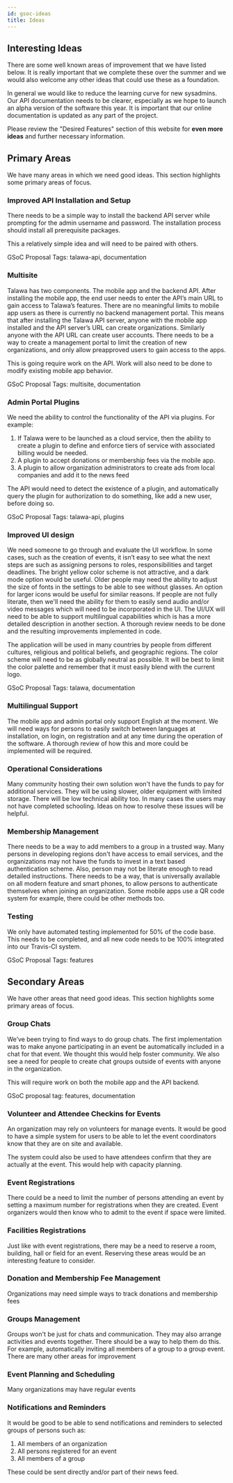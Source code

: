 ```yaml
---
id: gsoc-ideas
title: Ideas
---
```


## Interesting Ideas

There are some well known areas of improvement that we have listed below. It is really important that we complete these over the summer and we would also welcome any other ideas that could use these as a foundation.

In general we would like to reduce the learning curve for new sysadmins. Our API documentation needs to be clearer, especially as we hope to launch an alpha version of the software this year. It is important that our online documentation is updated as any part of the project.

Please review the "Desired Features" section of this website for **even more ideas** and further necessary information.

## Primary Areas

We have many areas in which we need good ideas. This section highlights some primary areas of focus.

### Improved API Installation and Setup

There needs to be a simple way to install the backend API server while prompting for the admin username and password. The installation process should install all prerequisite packages.

This a relatively simple idea and will need to be paired with others.

GSoC Proposal Tags: talawa-api, documentation

### Multisite

Talawa has two components. The mobile app and the backend API. After installing the mobile app, the end user needs to enter the API’s main URL to gain access to Talawa’s features. There are no meaningful limits to mobile app users as there is currently no backend management portal. This means that after installing the Talawa API server, anyone with the mobile app installed and the API server’s URL can create organizations. Similarly anyone with the API URL can create user accounts. There needs to be a way to create a management portal to limit the creation of new organizations, and only allow preapproved users to gain access to the apps.

This is going require work on the API. Work will also need to be done to modify existing mobile app behavior.

GSoC Proposal Tags: multisite, documentation

### Admin Portal Plugins

We need the ability to control the functionality of the API via plugins. For example:

1. If Talawa were to be launched as a cloud service, then the ability to create a plugin to define and enforce tiers of service with associated billing would be needed.
1. A plugin to accept donations or membership fees via the mobile app.
1. A plugin to allow organization administrators to create ads from local companies and add it to the news feed

The API would need to detect the existence of a plugin, and automatically query the plugin for authorization to do something, like add a new user, before doing so.

GSoC Proposal Tags: talawa-api, plugins

### Improved UI design

We need someone to go through and evaluate the UI workflow. In some cases, such as the creation of events, it isn’t easy to see what the next steps are such as assigning persons to roles, responsibilities and target deadlines. The bright yellow color scheme is not attractive, and a dark mode option would be useful. Older people may need the ability to adjust the size of fonts in the settings to be able to see without glasses. An option for larger icons would be useful for similar reasons. If people are not fully literate, then we'll need the ability for them to easily send audio and/or video messages which will need to be incorporated in the UI. The UI/UX will need to be able to support multilingual capabilities which is has a more detailed description in another section. A thorough review needs to be done and the resulting improvements implemented in code.

The application will be used in many countries by people from different cultures, religious and political beliefs, and geographic regions. The color scheme will need to be as globally neutral as possible. It will be best to limit the color palette and remember that it must easily blend with the current logo.

GSoC Proposal Tags: talawa, documentation

### Multilingual Support

The mobile app and admin portal only support English at the moment. We will need ways for persons to easily switch between languages at installation, on login, on registration and at any time during the operation of the software. A thorough review of how this and more could be implemented will be required.

### Operational Considerations

Many community hosting their own solution won't have the funds to pay for additional services. They will be using slower, older equipment with limited storage. There will be low technical ability too. In many cases the users may not have completed schooling. Ideas on how to resolve these issues will be helpful.

### Membership Management

There needs to be a way to add members to a group in a trusted way. Many persons in developing regions don't have access to email services, and the organizations may not have the funds to invest in a text based authentication scheme. Also, person may not be literate enough to read detailed instructions. There needs to be a way, that is universally available on all modern feature and smart phones, to allow persons to authenticate themselves when joining an organization. Some mobile apps use a QR code system for example, there could be other methods too.

### Testing
We only have automated testing implemented for 50% of the code base. This needs to be completed, and all new code needs to be 100% integrated into our Travis-CI system.

GSoC Proposal Tags: features

## Secondary Areas

We have other areas that need good ideas. This section highlights some primary areas of focus.

### Group Chats

We’ve been trying to find ways to do group chats. The first implementation was to make anyone participating in an event be automatically included in a chat for that event. We thought this would help foster community. We also see a need for people to create chat groups outside of events with anyone in the organization.

This will require work on both the mobile app and the API backend.

GSoC proposal tag: features, documentation

### Volunteer and Attendee Checkins for Events

An organization may rely on volunteers for manage events. It would be good to have a simple system for users to be able to let the event coordinators know that they are on site and available.

The system could also be used to have attendees confirm that they are actually at the event. This would help with capacity planning.

### Event Registrations

There could be a need to limit the number of persons attending an event by setting a maximum number for registrations when they are created. Event organizers would then know who to admit to the event if space were limited.

### Facilities Registrations

Just like with event registrations, there may be a need to reserve a room, building, hall or field for an event. Reserving these areas would be an interesting feature to consider.

### Donation and Membership Fee Management

Organizations may need simple ways to track donations and membership fees

### Groups Management

Groups won't be just for chats and communication. They may also arrange activities and events together. There should be a way to help them do this. For example, automatically inviting all members of a group to a group event. There are many other areas for improvement

### Event Planning and Scheduling

Many organizations may have regular events

### Notifications and Reminders

It would be good to be able to send notifications and reminders to selected groups of persons such as:

1. All members of an organization
1. All persons registered for an event
1. All members of a group

These could be sent directly and/or part of their news feed.

